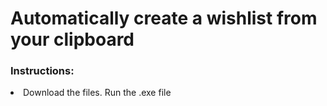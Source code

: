 <h1>Automatically create a wishlist from your clipboard</h1>

<h3>Instructions:</h3> 
	<li>Download the files. Run the .exe file</li>
